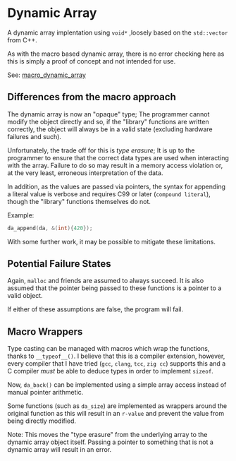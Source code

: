 # Dynamic Array

A dynamic array implentation using `void*` ,loosely based on the `std::vector`
from C++.

As with the macro based dynamic array, there is no error checking here as this
is simply a proof of concept and not intended for use.

See: [macro_dynamic_array](https://github.com/polydung-dev/macro_dynamic_array)

## Differences from the macro approach

The dynamic array is now an "opaque" type; The programmer cannot modify the
object directly and so, if the "library" functions are written correctly, the
object will always be in a valid state (excluding hardware failures and such).

Unfortunately, the trade off for this is _type erasure_; It is up to the
programmer to ensure that the correct data types are used when interacting with
the array. Failure to do so may result in a memory access violation or, at the
very least, erroneous interpretation of the data.

In addition, as the values are passed via pointers, the syntax for appending a
literal value is verbose and requires C99 or later (`compound literal`), though
the "library" functions themselves do not.

Example:

```c
da_append(da, &(int){420});
```

With some further work, it may be possible to mitigate these limitations.

## Potential Failure States

Again, `malloc` and friends are assumed to always succeed. It is also assumed
that the pointer being passed to these functions is a pointer to a valid
object.

If either of these assumptions are false, the program will fail.

## Macro Wrappers

Type casting can be managed with macros which wrap the functions, thanks to
`__typeof__()`. I believe that this is a compiler extension, however, every
compiler that I have tried (`gcc`, `clang`, `tcc`, `zig cc`) supports this and
a C compiler _must_ be able to deduce types in order to implement `sizeof`.

Now, `da_back()` can be implemented using a simple array access instead of
manual pointer arithmetic.

Some functions (such as `da_size`) are implemented as wrappers around the
original function as this will result in an `r-value` and prevent the value
from being directly modified.

Note: This moves the "type erasure" from the underlying array to the dynamic
array object itself. Passing a pointer to something that is not a dynamic array
will result in an error.

